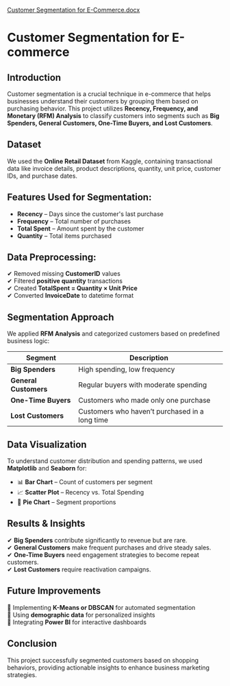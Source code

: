 [Customer Segmentation for E-Commerce.docx](https://github.com/user-attachments/files/19028369/Customer.Segmentation.for.E-Commerce.docx)
# Customer Segmentation for E-commerce

## Introduction
Customer segmentation is a crucial technique in e-commerce that helps businesses understand their customers by grouping them based on purchasing behavior. This project utilizes **Recency, Frequency, and Monetary (RFM) Analysis** to classify customers into segments such as **Big Spenders, General Customers, One-Time Buyers, and Lost Customers**.

## Dataset
We used the **Online Retail Dataset** from Kaggle, containing transactional data like invoice details, product descriptions, quantity, unit price, customer IDs, and purchase dates.

## Features Used for Segmentation:
- **Recency** – Days since the customer's last purchase  
- **Frequency** – Total number of purchases  
- **Total Spent** – Amount spent by the customer  
- **Quantity** – Total items purchased  

## Data Preprocessing:
✔ Removed missing **CustomerID** values  
✔ Filtered **positive quantity** transactions  
✔ Created **TotalSpent = Quantity × Unit Price**  
✔ Converted **InvoiceDate** to datetime format  

## Segmentation Approach
We applied **RFM Analysis** and categorized customers based on predefined business logic:

| **Segment**           | **Description**  |
|----------------------|-----------------|
| **Big Spenders**     | High spending, low frequency |
| **General Customers** | Regular buyers with moderate spending |
| **One-Time Buyers**  | Customers who made only one purchase |
| **Lost Customers**   | Customers who haven’t purchased in a long time |

## Data Visualization  
To understand customer distribution and spending patterns, we used **Matplotlib** and **Seaborn** for:
- 📊 **Bar Chart** – Count of customers per segment  
- 📈 **Scatter Plot** – Recency vs. Total Spending  
- 🥧 **Pie Chart** – Segment proportions  

## Results & Insights
✔ **Big Spenders** contribute significantly to revenue but are rare.  
✔ **General Customers** make frequent purchases and drive steady sales.  
✔ **One-Time Buyers** need engagement strategies to become repeat customers.  
✔ **Lost Customers** require reactivation campaigns.  

## Future Improvements
🔹 Implementing **K-Means or DBSCAN** for automated segmentation  
🔹 Using **demographic data** for personalized insights  
🔹 Integrating **Power BI** for interactive dashboards  

## Conclusion
This project successfully segmented customers based on shopping behaviors, providing actionable insights to enhance business marketing strategies.

